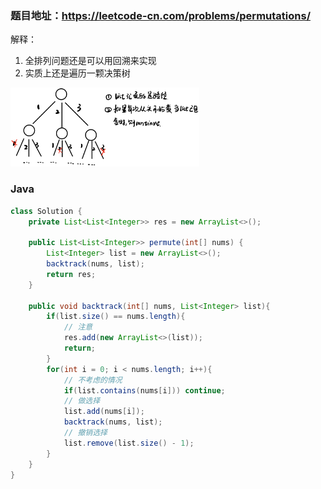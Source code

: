 ### 题目地址：https://leetcode-cn.com/problems/permutations/

解释：
1. 全排列问题还是可以用回溯来实现
2. 实质上还是遍历一颗决策树
<img src="https://github.com/miniCcc/Leetcode-ccSolution/blob/master/46-%E5%85%A8%E6%8E%92%E5%88%97/1593478887.77555.jpg?raw=true" width="60%" height="60%">

### Java
``` java
class Solution {
    private List<List<Integer>> res = new ArrayList<>();

    public List<List<Integer>> permute(int[] nums) {
        List<Integer> list = new ArrayList<>();
        backtrack(nums, list);
        return res;
    }

    public void backtrack(int[] nums, List<Integer> list){
        if(list.size() == nums.length){
            // 注意
            res.add(new ArrayList<>(list));
            return;
        }
        for(int i = 0; i < nums.length; i++){
            // 不考虑的情况
            if(list.contains(nums[i])) continue;
            // 做选择
            list.add(nums[i]);
            backtrack(nums, list);
            // 撤销选择
            list.remove(list.size() - 1);
        }
    }
}
```
